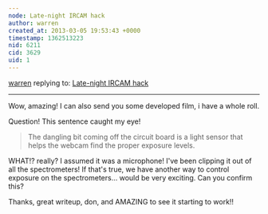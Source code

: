 ```yaml
---
node: Late-night IRCAM hack
author: warren
created_at: 2013-03-05 19:53:43 +0000
timestamp: 1362513223
nid: 6211
cid: 3629
uid: 1
---
```




[warren](../profile/warren) replying to: [Late-night IRCAM hack](../notes/donblair/3-5-2013/late-night-ircam-hack)

----
Wow, amazing! I can also send you some developed film, i have a whole roll. 

Question! This sentence caught my eye!

> The dangling bit coming off the circuit board is a light sensor that helps the webcam find the proper exposure levels.

WHAT!? really? I assumed it was a microphone! I've been clipping it out of all the spectrometers! If that's true, we have another way to control exposure on the spectrometers... would be very exciting. Can you confirm this?

Thanks, great writeup, don, and AMAZING to see it starting to work!! 